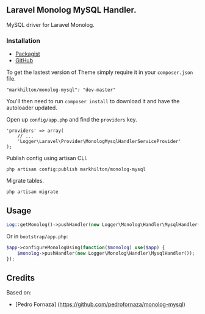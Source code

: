 ## Laravel Monolog MySQL Handler.

MySQL driver for Laravel Monolog.

### Installation

- [Packagist](https://packagist.org/packages/markhilton/monolog-mysql)
- [GitHub](https://github.com/markhilton/monolog-mysql)

To get the lastest version of Theme simply require it in your `composer.json` file.

~~~
"markhilton/monolog-mysql": "dev-master"
~~~

You'll then need to run `composer install` to download it and have the autoloader updated.

Open up `config/app.php` and find the `providers` key.

~~~
'providers' => array(
    // ...
    'Logger\Laravel\Provider\MonologMysqlHandlerServiceProvider'
);
~~~

Publish config using artisan CLI.

~~~
php artisan config:publish markhilton/monolog-mysql
~~~

Migrate tables.

~~~
php artisan migrate
~~~

## Usage

~~~php
Log::getMonolog()->pushHandler(new Logger\Monolog\Handler\MysqlHandler());
~~~

Or in `bootstrap/app.php`:

~~~php
$app->configureMonologUsing(function($monolog) use($app) {
    $monolog->pushHandler(new Logger\Monolog\Handler\MysqlHandler());
});
~~~

## Credits

Based on:

- [Pedro Fornaza] (https://github.com/pedrofornaza/monolog-mysql)
